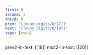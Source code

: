```yaml
---
first: 8
second: 1
third: 8
prev: "[[many_digits/8/17]]"
next: "[[many_digits/8/19]]"
tags: [even]
---
```

prev2-in-text: [[16]]
next2-in-text: [[20]]
